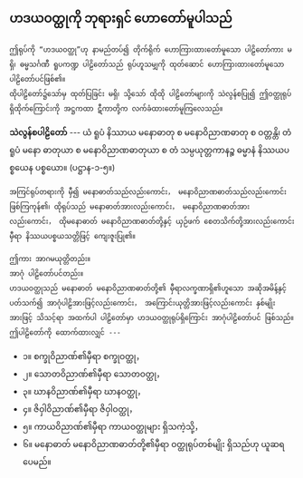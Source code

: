 ## ဟဒယဝတ္ထုကို ဘုရားရှင် ဟောတော်မူပါသည်

    ဤရုပ်ကို “ဟဒယဝတ္ထု”ဟု နာမည်တပ်၍ တိုက်ရိုက် ဟောကြားထားတော်မူသော ပါဠိတော်ကား မရှိ၊ ဓမ္မသင်္ဂဏီ ရူပကဏ္ဍ ပါဠိတော်သည် ရုပ်ဟူသမျှကို ထုတ်ဆောင် ဟောကြားထားတော်မူသော ပါဠိတော်ပင်ဖြစ်၏။ 
    ထိုပါဠိတော်၌သော်မှ ထုတ်ပြခြင်း မရှိ၊ သို့သော် ထိုထို ပါဠိတော်များကို သဲလွန်စပြု၍ ဤဝတ္ထုရုပ် ရှိထိုက်ကြောင်းကို အဋ္ဌကထာ ဋီကာတို့က လက်ခံထားတော်မူကြလေသည်။

**သဲလွန်စပါဠိတော်** --- ယံ ရူပံ နိဿာယ မနောဓာတု စ မနောဝိညာဏဓာတု စ ဝတ္တန္တိ၊ တံ ရူပံ မနော ဓာတုယာ စ မနောဝိညာဏဓာတုယာ စ တံ သမ္ပယုတ္တကာနဉ္စ ဓမ္မာနံ နိဿယပစ္စယေန ပစ္စယော။
<r>(ပဋ္ဌာန-၁-၅။)</r>

    အကြင်ရုပ်တရားကို မှီ၍ မနောဓာတ်သည်လည်းကောင်း， မနောဝိညာဏဓာတ်သည်လည်းကောင်း ဖြစ်ကြကုန်၏၊ ထိုရုပ်သည် မနောဓာတ်အားလည်းကောင်း， မနောဝိညာဏဓာတ်အားလည်းကောင်း， ထိုမနောဓာတ် မနောဝိညာဏဓာတ်တို့နှင့် ယှဉ်ဖက် စေတသိက်တို့အားလည်းကောင်း မှီရာ နိဿယပစ္စယသတ္တိဖြင့် ကျေးဇူးပြု၏။

    ဤကား အာဂမယုတ္တိတည်း။ 
    အာဂုံ ပါဠိတော်ပင်တည်း။ 
    ဟဒယဝတ္ထုသည် မနောဓာတ် မနောဝိညာဏဓာတ်တို့၏ မှီရာလက္ခဏာရှိ၏ဟူသော အဆိုအမိန့်နှင့် ပတ်သက်၍ အာဂုံပါဠိအားဖြင့်လည်းကောင်း， အကြောင်းယုတ္တိအားဖြင့်လည်းကောင်း နှစ်မျိုးအားဖြင့် သိသင့်ရာ အထက်ပါ ပါဠိတော်မှာ ဟဒယဝတ္ထုရုပ်ရှိကြောင်း အာဂုံပါဠိတော်ပင် ဖြစ်သည်။ ဤပါဠိတော်ကို ထောက်ထားလျှင် ---

- ၁။ စက္ခုဝိညာဏ်၏မှီရာ စက္ခုဝတ္ထု，
- ၂။ သောတဝိညာဏ်၏မှီရာ သောတဝတ္ထု，
- ၃။ ဃာနဝိညာဏ်၏မှီရာ ဃာနဝတ္ထု，
- ၄။ ဇိဝှါဝိညာဏ်၏မှီရာ ဇိဝှါဝတ္ထု，
- ၅။ ကာယဝိညာဏ်၏မှီရာ ကာယဝတ္ထုများ ရှိသကဲ့သို့，
- ၆။ မနောဓာတ် မနောဝိညာဏဓာတ်တို့၏မှီရာ ဝတ္ထုရုပ်တစ်မျိုး ရှိသည်ဟု ယူဆရပေမည်။